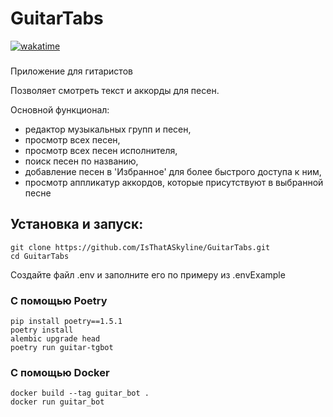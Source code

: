# GuitarTabs
[![wakatime](https://wakatime.com/badge/user/60b3df07-9c18-4363-8c82-95a353ff7e15/project/02a2c739-df79-4c42-a72e-3a0b124e60bf.svg)](https://wakatime.com/badge/user/60b3df07-9c18-4363-8c82-95a353ff7e15/project/02a2c739-df79-4c42-a72e-3a0b124e60bf)
###

Приложение для гитаристов

Позволяет смотреть текст и аккорды для песен.

Основной функционал:
- редактор музыкальных групп и песен,
- просмотр всех песен,
- просмотр всех песен исполнителя,
- поиск песен по названию,
- добавление песен в 'Избранное' для более быстрого доступа к ним,
- просмотр аппликатур аккордов, которые присутствуют в выбранной песне


## Установка и запуск:
```shell
git clone https://github.com/IsThatASkyline/GuitarTabs.git
cd GuitarTabs
```
Создайте файл .env и заполните его по примеру из .envExample

### С помощью Poetry
```shell
pip install poetry==1.5.1
poetry install
alembic upgrade head
poetry run guitar-tgbot
```
### С помощью Docker
```shell
docker build --tag guitar_bot .
docker run guitar_bot
```
